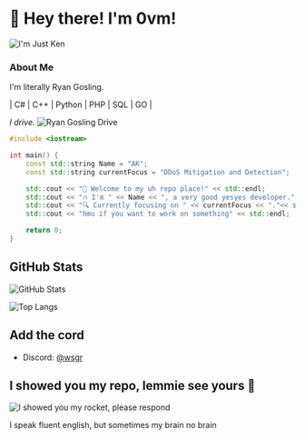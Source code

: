 # 👋 Hey there! I'm 0vm!

![I'm Just Ken](https://github.com/0vm/0vm/assets/79897291/d6b24df4-267d-42ab-923a-3ead8ae99712)

### About Me

I'm literally Ryan Gosling.

| C# | C++ | Python | PHP | SQL | GO |

*I drive.*
![Ryan Gosling Drive](https://media.tenor.com/oD-37469E8YAAAAC/ryan-gosling-drive.gif)

```cpp
#include <iostream>

int main() {
    const std::string Name = "AK";
    const std::string currentFocus = "DDoS Mitigation and Detection";

    std::cout << "🎉 Welcome to my uh repo place!" << std::endl;
    std::cout << "🔥 I'm " << Name << ", a very good yesyes developer." << std::endl;
    std::cout << "🔍 Currently focusing on " << currentFocus << "."<< std::endl;
    std::cout << "hmu if you want to work on something" << std::endl;

    return 0;
}
```

## GitHub Stats

![GitHub Stats](https://github-readme-stats.vercel.app/api?username=0vm&show_icons=true&locale=en&count_private=true&theme=radical)

![Top Langs](https://github-readme-stats.vercel.app/api/top-langs/?username=0vm&langs_count=8&theme=radical)

## Add the cord

- Discord: [@wsgr](https://discordapp.com/users/754143129824788499)

## I showed you my repo, lemmie see yours 🙌

![I showed you my rocket, please respond](https://img.ifunny.co/images/2913f36251fd7f9c15526f37eb92d80e4b087c2f53daf78df658623de77e3cd6_1.jpg)


I speak fluent english, but sometimes my brain no brain